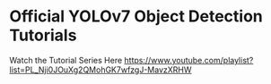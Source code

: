 # Official YOLOv7 Object Detection Tutorials

Watch the Tutorial Series Here https://www.youtube.com/playlist?list=PL_Nji0JOuXg2QMohGK7wfzgJ-MavzXRHW
